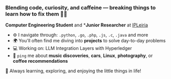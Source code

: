### Blending code, curiosity, and caffeine — breaking things to learn how to fix them 🔧💡

**Computer Engineering Student** and  ***Junior Researcher** at [IPLeiria](https://www.ipleiria.pt)

- ⚙️ I navigate through: `.python`, `.go`, `.php`, `.js`, `.c`, `.java` and more
- 🌍 You'll often find me diving into **projects** to solve day-to-day problems
- 💻 Working on: LLM Integration Layers with Hyperledger
- 💬 `ping` me about **music discoveries**, **cars**, **Linux**, **photography**, or **coffee recommendations**

🦆 Always learning, exploring, and enjoying the little things in life!
